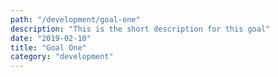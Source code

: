 ```yaml
---
path: "/development/goal-one"
description: "This is the short description for this goal"
date: "2019-02-10"
title: "Goal One"
category: "development"
---
```

